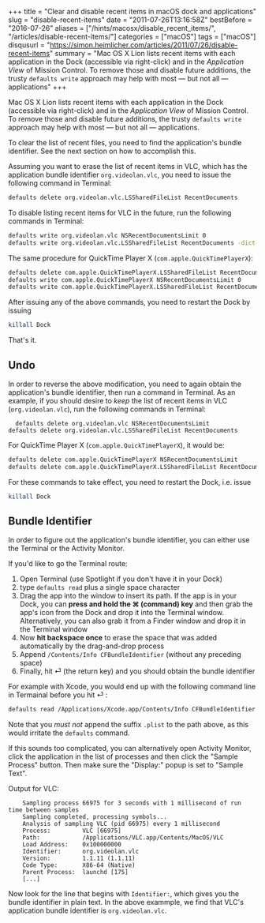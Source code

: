 +++
title = "Clear and disable recent items in macOS dock and applications"
slug = "disable-recent-items"
date = "2011-07-26T13:16:58Z"
bestBefore = "2016-07-26"
aliases = ["/hints/macosx/disable_recent_items/", "/articles/disable-recent-items/"]
categories = ["macOS"]
tags = ["macOS"]
disqusurl = "https://simon.heimlicher.com/articles/2011/07/26/disable-recent-items"
summary = "Mac OS X Lion lists recent items with each application in the Dock (accessible via right-click) and in the *Application View* of Mission Control. To remove those and disable future additions, the trusty `defaults write` approach may help with most — but not all — applications"
+++

Mac OS X Lion lists recent items with each application in the Dock (accessible via right-click) and in the *Application View* of Mission Control. To remove those and disable future additions, the trusty `defaults write` approach may help with most — but not all — applications. 

To clear the list of recent files, you need to find the application's bundle identifier. See the next section on how to accomplish this.

Assuming you want to erase the list of recent items in VLC, which has the application bundle identifier `org.videolan.vlc`, you need to issue the following command in Terminal:

``` zsh
defaults delete org.videolan.vlc.LSSharedFileList RecentDocuments
```

To disable listing recent items for VLC in the future, run the following commands in Terminal:
	
``` zsh
defaults write org.videolan.vlc NSRecentDocumentsLimit 0
defaults write org.videolan.vlc.LSSharedFileList RecentDocuments -dict-add MaxAmount 0
```

The same procedure for QuickTime Player X (`com.apple.QuickTimePlayerX`):

``` zsh
defaults delete com.apple.QuickTimePlayerX.LSSharedFileList RecentDocuments
defaults write com.apple.QuickTimePlayerX NSRecentDocumentsLimit 0
defaults write com.apple.QuickTimePlayerX.LSSharedFileList RecentDocuments -dict-add MaxAmount 0
```


After issuing any of the above commands, you need to restart the Dock by issuing

``` zsh
killall Dock
```

That's it.

## Undo
In order to reverse the above modification, you need to again obtain the application's bundle identifier, then run a command in Terminal. As an example, if you should desire to *keep* the list of recent items in VLC (`org.videolan.vlc`), run the following commands in Terminal:
	
	  defaults delete org.videolan.vlc NSRecentDocumentsLimit
  	defaults delete org.videolan.vlc.LSSharedFileList RecentDocuments

For QuickTime Player X (`com.apple.QuickTimePlayerX`), it would be:

``` zsh
defaults delete com.apple.QuickTimePlayerX NSRecentDocumentsLimit
defaults delete com.apple.QuickTimePlayerX.LSSharedFileList RecentDocuments
```

For these commands to take effect, you need to restart the Dock, i.e. issue

``` zsh
killall Dock
```


## Bundle Identifier

In order to figure out the application's bundle identifier, you can either use the Terminal or the Activity Monitor.

If you'd like to go the Terminal route:

1. Open Terminal (use Spotlight if you don't have it in your Dock)
2. type `defaults read` plus a single space character
3. Drag the app into the window to insert its path. If the app is in your Dock, you can **press and hold the ⌘ (command) key** and then grab the app's icon from the Dock and drop it into the Terminal window. Alternatively, you can also grab it from a Finder window and drop it in the Terminal window
4. Now **hit backspace once** to erase the space that was added automatically by the drag-and-drop process
5. Append `/Contents/Info CFBundleIdentifier` (without any preceding space)
6. Finally, hit  ⏎ (the return key) and you should obtain the bundle identifier

For example with Xcode, you would end up with the following command line in Termainal before you hit  ⏎ :

``` zsh
defaults read /Applications/Xcode.app/Contents/Info CFBundleIdentifier
```

Note that you *must not* append the suffix `.plist` to the path above, as this would irritate the `defaults` command.

If this sounds too complicated, you can alternatively open Activity Monitor, click the application in the list of processes and then click the "Sample Process" button. Then make sure the "Display:" popup is set to "Sample Text".

Output for VLC: 

	
``` plain
	Sampling process 66975 for 3 seconds with 1 millisecond of run time between samples
	Sampling completed, processing symbols...
	Analysis of sampling VLC (pid 66975) every 1 millisecond
	Process:         VLC [66975]
	Path:            /Applications/VLC.app/Contents/MacOS/VLC
	Load Address:    0x100000000
	Identifier:      org.videolan.vlc
	Version:         1.1.11 (1.1.11)
	Code Type:       X86-64 (Native)
	Parent Process:  launchd [175]
	[...]
```

Now look for the line that begins with `Identifier:`, which gives you the bundle identifier in plain text. In the above exammple, we find that VLC's application bundle identifier is `org.videolan.vlc`.

